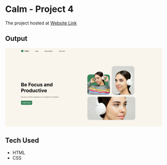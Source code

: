 # Calm - Project 4

The project hosted at [Website Link](https://badjatya-calm.netlify.app/)

## Output

![Output](./images/output.png)

## Tech Used

-   HTML
-   CSS
